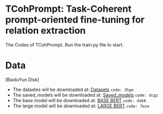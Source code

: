 # TCohPrompt: Task-Coherent prompt-oriented fine-tuning for relation extraction
The Codes of TCohPrompt. Run the train.py file to start.
# Data
[BaiduYun Disk]

- The datastes will be downloaded at: [Datasets](https://pan.baidu.com/s/12hIBb25rfdsMFvUQ1si8dA) `code: 3hpe`
- The saved_models will be downloaded at: [Saved_models](https://pan.baidu.com/s/18E7_I3NazDon9RRGGHcZkg) `code: dcgz`
- The base model will be downloaded at: [BASE BERT](https://pan.baidu.com/s/1QKYrWV-HJCypX9aBgFHhgA)  `code: dak0`
- The large model will be downloaded at: [LARGE BERT](https://pan.baidu.com/s/1nYv5ka0bdenC1WIauJLHTA) `code: 7wzw`



